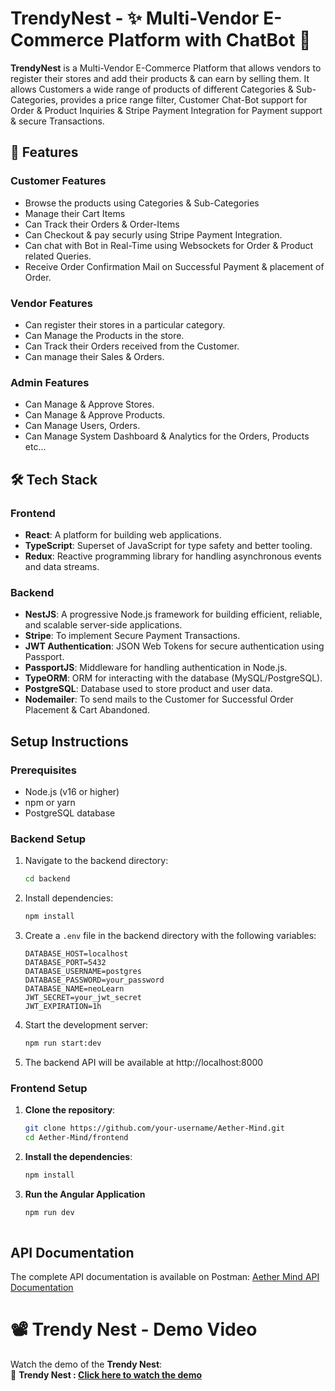 # TrendyNest - ✨ Multi-Vendor E-Commerce Platform with ChatBot 🚀

**TrendyNest** is a Multi-Vendor E-Commerce Platform that allows vendors to register their stores and add their products & can earn by selling them. It allows Customers a wide range of products of different Categories & Sub-Categories, provides a price range filter, Customer Chat-Bot support for Order & Product Inquiries & Stripe Payment Integration for Payment support & secure Transactions.
## 🌟 Features

### Customer Features
- Browse the products using Categories & Sub-Categories
- Manage their Cart Items
- Can Track their Orders & Order-Items
- Can Checkout & pay securly using Stripe Payment Integration.
- Can chat with Bot in Real-Time using Websockets for Order & Product related Queries.
- Receive Order Confirmation Mail on Successful Payment & placement of Order.
  
### Vendor Features
- Can register their stores in a particular category.
- Can Manage the Products in the store.
- Can Track their Orders received from the Customer.
- Can manage their Sales & Orders.

### Admin Features
- Can Manage & Approve Stores.
- Can Manage & Approve Products.
- Can Manage Users, Orders.
- Can Manage System Dashboard & Analytics for the Orders, Products etc...

## 🛠️ Tech Stack

### Frontend
- **React**: A platform for building web applications.
- **TypeScript**: Superset of JavaScript for type safety and better tooling.
- **Redux**: Reactive programming library for handling asynchronous events and data streams.

### Backend
- **NestJS**: A progressive Node.js framework for building efficient, reliable, and scalable server-side applications.
- **Stripe**: To implement Secure Payment Transactions. 
- **JWT Authentication**: JSON Web Tokens for secure authentication using Passport.
- **PassportJS**: Middleware for handling authentication in Node.js.
- **TypeORM**: ORM for interacting with the database (MySQL/PostgreSQL).
- **PostgreSQL**: Database used to store product and user data.
- **Nodemailer**: To send mails to the Customer for Successful Order Placement & Cart Abandoned.
## Setup Instructions
 
### Prerequisites
- Node.js (v16 or higher)
- npm or yarn
- PostgreSQL database
 
### Backend Setup
 
1. Navigate to the backend directory:
   ```bash
   cd backend
   ```
 
2. Install dependencies:
   ```bash
   npm install
   ```
 
3. Create a `.env` file in the backend directory with the following variables:
   ```
   DATABASE_HOST=localhost
   DATABASE_PORT=5432
   DATABASE_USERNAME=postgres
   DATABASE_PASSWORD=your_password
   DATABASE_NAME=neoLearn
   JWT_SECRET=your_jwt_secret
   JWT_EXPIRATION=1h
   ```
 
4. Start the development server:
   ```bash
   npm run start:dev
   ```
 
5. The backend API will be available at http://localhost:8000
 
 
### Frontend Setup
 
1. **Clone the repository**:
   ```bash
   git clone https://github.com/your-username/Aether-Mind.git
   cd Aether-Mind/frontend
   
2. **Install the dependencies**:
   ```bash
   npm install

3. **Run the Angular Application**
   ```bash
   npm run dev
 
## API Documentation
 
The complete API documentation is available on Postman:
[Aether Mind API Documentation](https://documenter.getpostman.com/view/26606017/2sB2j69A4w)
 
 
# 📽️ Trendy Nest - Demo Video  
 
Watch the demo of the **Trendy Nest**:  
🔗 **Trendy Nest : [Click here to watch the demo](https://drive.google.com/file/d/1YJ49pAt5fw7CvndoVR-8R1gtHrZ15ptZ/view?usp=sharing)**  
